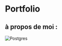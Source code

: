 
# Portfolio

## à propos de moi : 
![Postgres](https://img.shields.io/badge/postgres-%23316192.svg?style=for-the-badge&logo=postgresql&logoColor=white)
